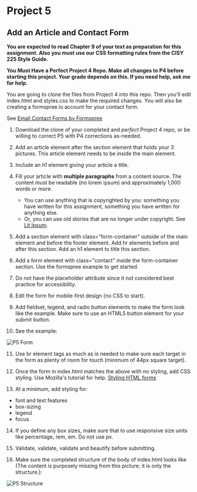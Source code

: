 # Project 5
## Add an Article and Contact Form

**You are expected to read Chapter 9 of your text as preparation for this assignment. Also you must use our CSS formatting rules from the CISY 225 Style Guide.**

**You Must Have a Perfect Project 4 Repo. Make all changes to P4 before starting this project. Your grade depends on this. If you need help, ask me for help.**

You are going to clone the files from Project 4 into this repo.  Then you'll edit index.html and styles.css to make the required changes. You will also be creating a formspree.io account for your contact form.  
  
See [Email Contact Forms by Formspree](https://test.formspree.io/ "Email Contact Forms by Formspree")


1. Download the clone of your completed and _perfect_ Project 4 repo, or be willing to correct P5 with P4 corrections as-needed.
2. Add an article element after the section element that holds your 3 pictures. This article element needs to be inside the main element.
3. Include an h1 element giving your article a title.
4. Fill your article with **multiple paragraphs** from a content source. The content must be readable (no lorem ipsum) and approximately 1,000 words or more.
   *  You can use anything that is copyrighted by you: something you have written for this assignment, something you have written for anything else.
   *  Or, you can use old stories that are no longer under copyright. See [Lit Ipsum](https://litipsum.com/ "Lit Ipsum").
5. Add a section element with class="form-container" outside of the main element and before the footer element. Add hr elements before and after this section. Add an h1 element to title this section.
6. Add a form element with class="contact" inside the form-container section. Use the formspree example to get started.
7. Do not have the placeholder attribute since it not considered best practice for accessibility.
8. Edit the form for mobile-first design (no CSS to start).
9. Add fieldset, legend, and radio button elements to make the form look like the example. Make sure to use an HTML5 button element for your submit button.

10. See the example:

![P5 Form](https://github.com/cynthiateeters/project-5/raw/master/src/p5-form.png "P5 form")

11. Use br element tags as much as is needed to make sure each target in the form as plenty of room for touch (minimum of 44px square target).
12. Once the form in index.html matches the above with no styling, add CSS styling. Use Mozilla's tutorial for help. [Styling HTML forms
](https://developer.mozilla.org/en-US/docs/Learn/HTML/Forms/Styling_HTML_forms "Mozilla Tutorial")
 
13. At a minimum, add styling for: 
   * font and text features 
   * box-sizing
   * legend
   * focus
   
14. If you define any box sizes, make sure that to use responsive size units like percentage, rem, em. Do not use px.
   
15. Validate, validate, validate and beautify before submitting.    
   
16. Make sure the completed structure of the body of index.html looks like (The content is purposely missing from this picture; it is only the structure.):

![P5 Structure](https://github.com/cynthiateeters/project-5/raw/master/src/p5-structure.png "P5 structure of index.html")
